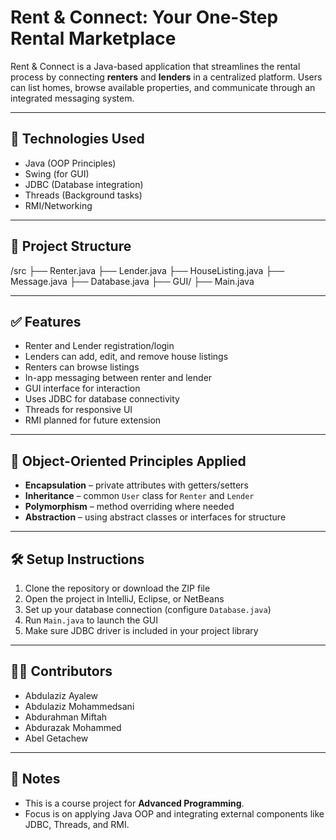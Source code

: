 # Rent & Connect: Your One-Step Rental Marketplace

Rent & Connect is a Java-based application that streamlines the rental process by connecting **renters** and **lenders** in a centralized platform. Users can list homes, browse available properties, and communicate through an integrated messaging system.

---

## 🔧 Technologies Used

- Java (OOP Principles)
- Swing (for GUI)
- JDBC (Database integration)
- Threads (Background tasks)
- RMI/Networking

---

## 📁 Project Structure

/src
├── Renter.java
├── Lender.java
├── HouseListing.java
├── Message.java
├── Database.java
├── GUI/
├── Main.java


---

## ✅ Features

- Renter and Lender registration/login
- Lenders can add, edit, and remove house listings
- Renters can browse listings
- In-app messaging between renter and lender
- GUI interface for interaction
- Uses JDBC for database connectivity
- Threads for responsive UI
- RMI planned for future extension

---

## 🔐 Object-Oriented Principles Applied

- **Encapsulation** – private attributes with getters/setters  
- **Inheritance** – common `User` class for `Renter` and `Lender`  
- **Polymorphism** – method overriding where needed  
- **Abstraction** – using abstract classes or interfaces for structure

---

## 🛠️ Setup Instructions

1. Clone the repository or download the ZIP file
2. Open the project in IntelliJ, Eclipse, or NetBeans
3. Set up your database connection (configure `Database.java`)
4. Run `Main.java` to launch the GUI
5. Make sure JDBC driver is included in your project library

---

## 🧑‍💻 Contributors

- Abdulaziz Ayalew
- Abdulaziz Mohammedsani
- Abdurahman Miftah
- Abdurazak Mohammed
- Abel Getachew

---

## 📌 Notes

- This is a course project for **Advanced Programming**.
- Focus is on applying Java OOP and integrating external components like JDBC, Threads, and RMI.

